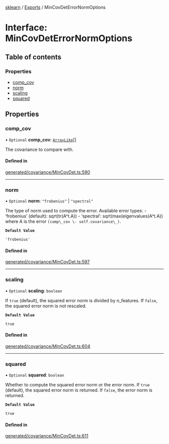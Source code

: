 [sklearn](../readme.md) / [Exports](../modules.md) / MinCovDetErrorNormOptions

# Interface: MinCovDetErrorNormOptions

## Table of contents

### Properties

- [comp\_cov](MinCovDetErrorNormOptions.md#comp_cov)
- [norm](MinCovDetErrorNormOptions.md#norm)
- [scaling](MinCovDetErrorNormOptions.md#scaling)
- [squared](MinCovDetErrorNormOptions.md#squared)

## Properties

### comp\_cov

• `Optional` **comp\_cov**: [`ArrayLike`](../modules.md#arraylike)[]

The covariance to compare with.

#### Defined in

[generated/covariance/MinCovDet.ts:590](https://github.com/transitive-bullshit/scikit-learn-ts/blob/367336a/packages/sklearn/src/generated/covariance/MinCovDet.ts#L590)

___

### norm

• `Optional` **norm**: ``"frobenius"`` \| ``"spectral"``

The type of norm used to compute the error. Available error types: - ‘frobenius’ (default): sqrt(tr(A^t.A)) - ‘spectral’: sqrt(max(eigenvalues(A^t.A)) where A is the error `(comp\_cov \- self.covariance\_)`.

**`Default Value`**

`'frobenius'`

#### Defined in

[generated/covariance/MinCovDet.ts:597](https://github.com/transitive-bullshit/scikit-learn-ts/blob/367336a/packages/sklearn/src/generated/covariance/MinCovDet.ts#L597)

___

### scaling

• `Optional` **scaling**: `boolean`

If `true` (default), the squared error norm is divided by n\_features. If `false`, the squared error norm is not rescaled.

**`Default Value`**

`true`

#### Defined in

[generated/covariance/MinCovDet.ts:604](https://github.com/transitive-bullshit/scikit-learn-ts/blob/367336a/packages/sklearn/src/generated/covariance/MinCovDet.ts#L604)

___

### squared

• `Optional` **squared**: `boolean`

Whether to compute the squared error norm or the error norm. If `true` (default), the squared error norm is returned. If `false`, the error norm is returned.

**`Default Value`**

`true`

#### Defined in

[generated/covariance/MinCovDet.ts:611](https://github.com/transitive-bullshit/scikit-learn-ts/blob/367336a/packages/sklearn/src/generated/covariance/MinCovDet.ts#L611)
